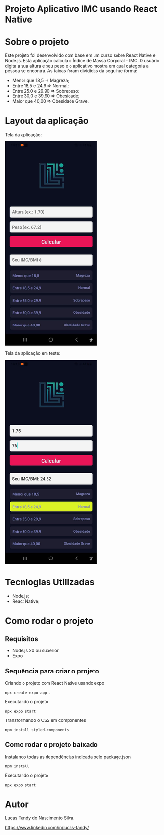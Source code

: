 # Projeto Aplicativo IMC usando React Native

# Sobre o projeto
Este projeto foi desenvolvido com base em um curso sobre React Native e Node.js.
Esta aplicação calcula o Índice de Massa Corporal - IMC. O usuário digita a sua altura e seu peso e o aplicativo mostra em qual categoria a pessoa se encontra. As faixas foram divididas da seguinte forma:
* Menor que 18,5 => Magreza;
* Entre 18,5 e 24,9 => Normal;
* Entre 25,0 e 29,90 => Sobrepeso;
* Entre 30,0 e 39,90 => Obesidade;
* Maior que 40,00 => Obesidade Grave.

# Layout da aplicação
Tela da aplicação:

<img src="https://github.com/lucastandy/app_react_native/blob/main/assets/tela01.jpeg" alt="Tela da aplicação" width="300" height="667">

Tela da aplicação em teste:

<img src="https://github.com/lucastandy/app_react_native/blob/main/assets/tela02.jpeg" alt="Tela da aplicação em teste" width="300" height="667">

# Tecnlogias Utilizadas

* Node.js;
* React Native;

# Como rodar o projeto
## Requisitos
* Node.js 20 ou superior
* Expo
## Sequência para criar o projeto
Criando o projeto com React Native usando expo
```
npx create-expo-app .
```

Executando o projeto
```
npx expo start
```

Transformando o CSS em componentes
```
npm install styled-components
```

## Como rodar o projeto baixado
Instalando todas as dependências indicada pelo package.json
```
npm install
```

Executando o projeto
```
npx expo start
```

# Autor
Lucas Tandy do Nascimento Silva.

https://www.linkedin.com/in/lucas-tandy/




